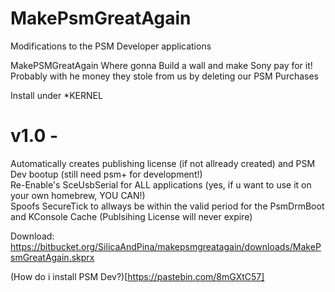 # MakePsmGreatAgain

Modifications to the PSM Developer applications

MakePSMGreatAgain
Where gonna Build a wall and make Sony pay for it!
Probably with he money they stole from us
by deleting our PSM Purchases 

Install under \*KERNEL


# v1.0 -
Automatically creates publishing license (if not allready created) and PSM Dev bootup (still need psm+ for development!)  
Re-Enable's SceUsbSerial for ALL applications (yes, if u want to use it on your own homebrew, YOU CAN!)  
Spoofs SecureTick to allways be within the valid period for the PsmDrmBoot and KConsole Cache (Publsihing License will never expire)

Download: https://bitbucket.org/SilicaAndPina/makepsmgreatagain/downloads/MakePsmGreatAgain.skprx  

(How do i install PSM Dev?)[https://pastebin.com/8mGXtC57]